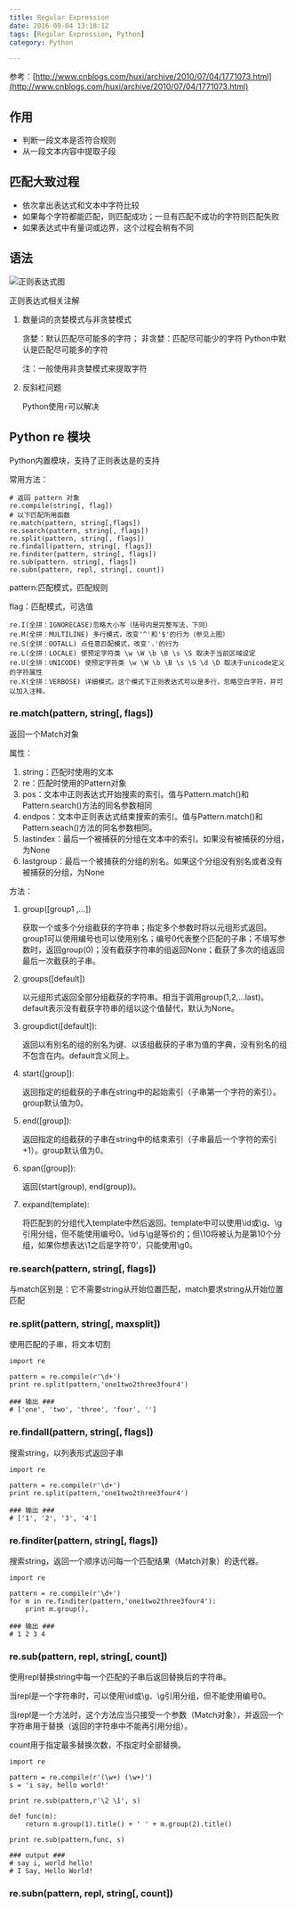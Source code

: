```yaml
---
title: Regular Expression
date: 2016-09-04 13:18:12
tags: [Regular Expression, Python]
category: Python

---
```


参考：[http://www.cnblogs.com/huxi/archive/2010/07/04/1771073.html](http://www.cnblogs.com/huxi/archive/2010/07/04/1771073.html)

## 作用

- 判断一段文本是否符合规则
- 从一段文本内容中提取子段

## 匹配大致过程

- 依次拿出表达式和文本中字符比较
- 如果每个字符都能匹配，则匹配成功；一旦有匹配不成功的字符则匹配失败
- 如果表达式中有量词或边界，这个过程会稍有不同


<!--more-->

## 语法 

![正则表达式图](http://qiniu.cuiqingcai.com/wp-content/uploads/2015/02/20130515113723855.png)

正则表达式相关注解

1. 数量词的贪婪模式与非贪婪模式

    贪婪：默认匹配尽可能多的字符；
    非贪婪：匹配尽可能少的字符
    Python中默认是匹配尽可能多的字符

    注：一般使用非贪婪模式来提取字符

2. 反斜杠问题

    Python使用`r`可以解决

## Python re 模块
Python内置模块，支持了正则表达是的支持

常用方法：

    # 返回 pattern 对象
    re.compile(string[, flag])
    # 以下匹配所用函数
    re.match(pattern, string[,flags])
    re.search(pattern, string[, flags])
    re.split(pattern, string[, flags])
    re.findall(pattern, string[, flags])
    re.finditer(pattern, string[, flags])
    re.sub(pattern. string[, flags])
    re.subn(pattern, repl, string[, count])

pattern:匹配模式，匹配规则

flag：匹配模式，可选值

    re.I(全拼：IGNORECASE)忽略大小写（括号内是完整写法，下同）
    re.M(全拼：MULTILINE) 多行模式，改变'^'和'$'的行为（参见上图）
    re.S(全拼：DOTALL) 点任意匹配模式，改变'.'的行为
    re.L(全拼：LOCALE) 使预定字符类 \w \W \b \B \s \S 取决于当前区域设定
    re.U(全拼：UNICODE) 使预定字符类 \w \W \b \B \s \S \d \D 取决于unicode定义的字符属性
    re.X(全拼：VERBOSE) 详细模式。这个模式下正则表达式可以是多行，忽略空白字符，并可以加入注释。

### re.match(pattern, string[, flags])

返回一个Match对象

属性：

1. string：匹配时使用的文本
2. re：匹配时使用的Pattern对象
3. pos：文本中正则表达式开始搜索的索引。值与Pattern.match()和Pattern.search()方法的同名参数相同
4. endpos：文本中正则表达式结束搜索的索引。值与Pattern.match()和Pattern.seach()方法的同名参数相同。
5. lastindex：最后一个被捕获的分组在文本中的索引。如果没有被捕获的分组，为None
6. lastgroup：最后一个被捕获的分组的别名。如果这个分组没有别名或者没有被捕获的分组，为None

方法：

1. group([group1 ,...])

    获取一个或多个分组截获的字符串；指定多个参数时将以元组形式返回。group1可以使用编号也可以使用别名；编号0代表整个匹配的子串；不填写参数时，返回group(0)；没有截获字符串的组返回None；截获了多次的组返回最后一次截获的子串。

2. groups([default])
    
    以元组形式返回全部分组截获的字符串。相当于调用group(1,2,…last)。default表示没有截获字符串的组以这个值替代，默认为None。

3. groupdict([default]):

    返回以有别名的组的别名为键、以该组截获的子串为值的字典，没有别名的组不包含在内。default含义同上。

4. start([group]):

    返回指定的组截获的子串在string中的起始索引（子串第一个字符的索引）。group默认值为0。

5. end([group]):

    返回指定的组截获的子串在string中的结束索引（子串最后一个字符的索引+1）。group默认值为0。

6. span([group]):

    返回(start(group), end(group))。

7. expand(template):

    将匹配到的分组代入template中然后返回。template中可以使用\id或\g、\g引用分组，但不能使用编号0。\id与\g是等价的；但\10将被认为是第10个分组，如果你想表达\1之后是字符’0’，只能使用\g0。

### re.search(pattern, string[, flags])

与match区别是：它不需要string从开始位置匹配，match要求string从开始位置匹配

### re.split(pattern, string[, maxsplit])
使用匹配的子串，将文本切割

    import re

    pattern = re.compile(r'\d+')
    print re.split(pattern,'one1two2three3four4')

    ### 输出 ###
    # ['one', 'two', 'three', 'four', '']

### re.findall(pattern, string[, flags])
搜索string，以列表形式返回子串

    import re

    pattern = re.compile(r'\d+')
    print re.split(pattern,'one1two2three3four4')

    ### 输出 ###
    # ['1', '2', '3', '4']

### re.finditer(pattern, string[, flags])

搜索string，返回一个顺序访问每一个匹配结果（Match对象）的迭代器。

    import re

    pattern = re.compile(r'\d+')
    for m in re.finditer(pattern,'one1two2three3four4'):
        print m.group(),

    ### 输出 ###
    # 1 2 3 4

### re.sub(pattern, repl, string[, count])

使用repl替换string中每一个匹配的子串后返回替换后的字符串。

当repl是一个字符串时，可以使用\id或\g、\g引用分组，但不能使用编号0。

当repl是一个方法时，这个方法应当只接受一个参数（Match对象），并返回一个字符串用于替换（返回的字符串中不能再引用分组）。

count用于指定最多替换次数，不指定时全部替换。

    import re

    pattern = re.compile(r'(\w+) (\w+)')
    s = 'i say, hello world!'
     
    print re.sub(pattern,r'\2 \1', s)
      
    def func(m):
        return m.group(1).title() + ' ' + m.group(2).title()
           
    print re.sub(pattern,func, s)
            
    ### output ###
    # say i, world hello!
    # I Say, Hello World!

### re.subn(pattern, repl, string[, count])


